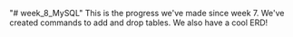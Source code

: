"# week_8_MySQL" 
This is the progress we've made since week 7. We've created commands to add and drop tables. We also have a cool ERD!
